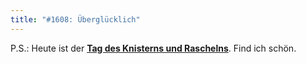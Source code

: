 ```yaml
---
title: "#1608: Überglücklich"
---
```


P.S.:
Heute ist der <a href="http://www.fonflatter.de/kalender"><strong>Tag des Knisterns und Raschelns</strong></a>. Find ich schön.

